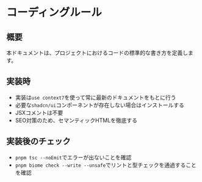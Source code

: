 # コーディングルール

## 概要
本ドキュメントは、プロジェクトにおけるコードの標準的な書き方を定義します。

## 実装時
- 実装は`use context7`を使って常に最新のドキュメントをもとに行う
- 必要な`shadcn/ui`コンポーネントが存在しない場合はインストールする
- JSXコメントは不要
- SEO対策のため、セマンティックHTMLを徹底する

## 実装後のチェック
- `pnpm tsc --noEmit`でエラーが出ないことを確認
- `pnpm biome check --write --unsafe`でリントと型チェックを通過することを確認